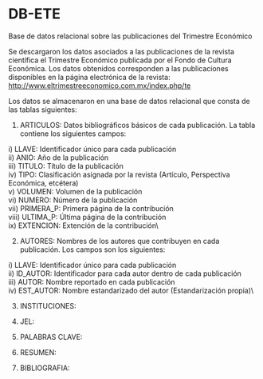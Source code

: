 # DB-ETE
Base de datos relacional sobre las publicaciones del Trimestre Económico

Se descargaron los datos asociados a las publicaciones de la revista científica el Trimestre Económico publicada por el Fondo de Cultura Económica. Los datos obtenidos corresponden a las publicaciones disponibles en la página electrónica de la revista: http://www.eltrimestreeconomico.com.mx/index.php/te

Los datos se almacenaron en una base de datos relacional que consta de las tablas siguientes:

1) ARTICULOS: Datos bibliográficos básicos de cada publicación. La tabla contiene los siguientes campos:

i) LLAVE: Identificador único para cada publicación\
ii) ANIO: Año de la publicación\
iii) TITULO: Título de la publicación\
iv) TIPO: Clasificación asignada por la revista (Artículo, Perspectiva Económica, etcétera)\
v) VOLUMEN: Volumen de la publicación\
vi) NUMERO: Número de la publicación\
vii) PRIMERA_P: Primera página de la contribución\
viii) ULTIMA_P: Última página de la contribución\
ix) EXTENCION: Extención de la contribución\

2) AUTORES: Nombres de los autores que contribuyen en cada publicación. Los campos son los siguientes:

i) LLAVE: Identificador único para cada publicación\
ii) ID_AUTOR: Identificador para cada autor dentro de cada publicación\
iii) AUTOR: Nombre reportado en cada publicación\
iv) EST_AUTOR: Nombre estandarizado del autor (Estandarización propia)\

3) INSTITUCIONES: 

4) JEL:

5) PALABRAS CLAVE:

6) RESUMEN:

7) BIBLIOGRAFIA:
